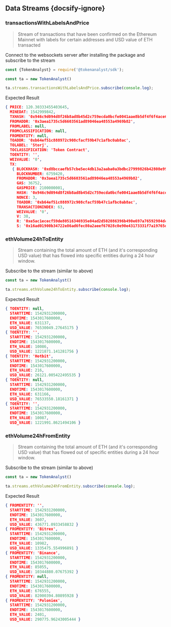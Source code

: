 ## Data Streams {docsify-ignore}

### transactionsWithLabelsAndPrice
> Stream of transactions that have been confirmed on the Ethereum Mainnet with labels for certain addresses and USD value of ETH transacted

Connect to the websockets server after installing the package and subscribe to the stream

```javascript
const {TokenAnalyst} = require('@tokenanalyst/sdk');

const ta = new TokenAnalyst()

ta.streams.transactionsWithLabelsAndPrice.subscribe(console.log);
```

Expected Result

```json
{ PRICE: 120.30333455403645,
  MINEDAT: 1542999842,
  TXHASH: '0x946c9d094d8f26b8ad8b45d2c759ecda0bcfe0041aae8b5df4f6f4ace63dd329',
  FROMADDR: '0x3aea1735c5d6603561ad89046ea48553a4969b82',
  FROMLABEL: null,
  FROMCLASSIFICATION: null,
  FROMENTITY: null,
  TOADDR: '0xb64ef51c888972c908cfacf59b47c1afbc0ab8ac',
  TOLABEL: 'Storj',
  TOCLASSIFICATION: 'Token Contract',
  TOENTITY: '',
  WEIVALUE: '0',
  TX:
   { BLOCKHASH: '0xd8bccaefb57cbe5ec4db13a2aaba0a3bdbc27999826b42808e994567876e9088',
     BLOCKNUMBER: 6759420,
     FROMADDR: '0x3aea1735c5d6603561ad89046ea48553a4969b82',
     GAS: 36752,
     GASPRICE: 2100000001,
     HASH: '0x946c9d094d8f26b8ad8b45d2c759ecda0bcfe0041aae8b5df4f6f4ace63dd329',
     NONCE: 3,
     TOADDR: '0xb64ef51c888972c908cfacf59b47c1afbc0ab8ac',
     TRANSACTIONINDEX: 63,
     WEIVALUE: '0',
     V: 38,
     R: '0xe5ac1ececf59de80516346935e04ad2d502086396b490e697a76592984dcef75',
     S: '0x16ad01900b34722e86ad6fec80a2aeef67028c0e90e43173331f7a19765d56e7' } }
```


### ethVolume24hToEntity
> Stream containing the total amount of ETH (and it's corresponding USD value) that has flowed into specific entities during a 24 hour window. 


Subscribe to the stream (similar to above)

```javascript
const ta = new TokenAnalyst()

ta.streams.ethVolume24hToEntity.subscribe(console.log);
```

Expected Result

```json
{ TOENTITY: null,
  STARTTIME: 1542931200000,
  ENDTIME: 1543017600000,
  ETH_VALUE: 631137,
  USD_VALUE: 76530049.27645175 }
{ TOENTITY: '',
  STARTTIME: 1542931200000,
  ENDTIME: 1543017600000,
  ETH_VALUE: 10086,
  USD_VALUE: 1221871.141281756 }
{ TOENTITY: 'Hotbit',
  STARTTIME: 1542931200000,
  ENDTIME: 1543017600000,
  ETH_VALUE: 216,
  USD_VALUE: 26121.005422495535 }
{ TOENTITY: null,
  STARTTIME: 1542931200000,
  ENDTIME: 1543017600000,
  ETH_VALUE: 631166,
  USD_VALUE: 76533550.18161371 }
{ TOENTITY: '',
  STARTTIME: 1542931200000,
  ENDTIME: 1543017600000,
  ETH_VALUE: 10087,
  USD_VALUE: 1221991.8621494106 }
```



### ethVolume24hFromEntity
> Stream containing the total amount of ETH (and it's corresponding USD value) that has flowed out of specific entities during a 24 hour window. 

Subscribe to the stream (similar to above)

```javascript
const ta = new TokenAnalyst()

ta.streams.ethVolume24hFromEntity.subscribe(console.log);
```

Expected Result

```json
{ FROMENTITY: '',
  STARTTIME: 1542931200000,
  ENDTIME: 1543017600000,
  ETH_VALUE: 3607,
  USD_VALUE: 436771.0933458832 }
{ FROMENTITY: 'Bitrex',
  STARTTIME: 1542931200000,
  ENDTIME: 1543017600000,
  ETH_VALUE: 10982,
  USD_VALUE: 1335475.554996891 }
{ FROMENTITY: 'Binance',
  STARTTIME: 1542931200000,
  ENDTIME: 1543017600000,
  ETH_VALUE: 85055,
  USD_VALUE: 10344880.07675392 }
{ FROMENTITY: null,
  STARTTIME: 1542931200000,
  ENDTIME: 1543017600000,
  ETH_VALUE: 676555,
  USD_VALUE: 82000394.80895928 }
{ FROMENTITY: 'Poloniex',
  STARTTIME: 1542931200000,
  ENDTIME: 1543017600000,
  ETH_VALUE: 2401,
  USD_VALUE: 290775.96243005444 }
```

